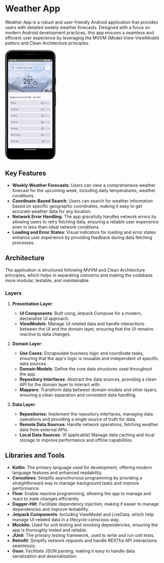 # Weather App

Weather App is a robust and user-friendly Android application that provides users with detailed
weekly weather forecasts. Designed with a focus on modern Android development practices, this app
ensures a seamless and efficient user experience by leveraging the MVVM (Model-View-ViewModel)
pattern and Clean Architecture principles.

<img width="33%" src="./screenshot%2F1.HomeScreen.png" alt="Home Screen">

## Key Features

- **Weekly Weather Forecasts**: Users can view a comprehensive weather forecast for the upcoming
  week, including daily temperatures, weather conditions.
- **Coordinate-Based Search**: Users can search for weather information based on specific geographic
  coordinates, making it easy to get accurate weather data for any location.
- **Network Error Handling**: The app gracefully handles network errors by allowing users to retry
  fetching data, ensuring a reliable user experience even in less-than-ideal network conditions.
- **Loading and Error States**: Visual indicators for loading and error states enhance user
  experience by providing feedback during data fetching processes.

## Architecture

The application is structured following MVVM and Clean Architecture principles, which helps in
separating concerns and making the codebase more modular, testable, and maintainable.

### Layers

1. **Presentation Layer**:
    - **UI Components**: Built using Jetpack Compose for a modern, declarative UI approach.
    - **ViewModels**: Manage UI-related data and handle interactions between the UI and the domain
      layer, ensuring that the UI remains reactive to data changes.

2. **Domain Layer**:
    - **Use Cases**: Encapsulate business logic and coordinate tasks, ensuring that the app's logic
      is reusable and independent of specific data sources.
    - **Domain Models**: Define the core data structures used throughout the app.
    - **Repository Interfaces**: Abstract the data sources, providing a clean API for the domain
      layer to interact with.
    - **Mappers**: Transform data between domain models and other layers, ensuring a clean
      separation and consistent data handling.

3. **Data Layer**:
    - **Repositories**: Implement the repository interfaces, managing data operations and providing
      a single source of truth for data.
    - **Remote Data Sources**: Handle network operations, fetching weather data from external APIs.
    - **Local Data Sources**: (If applicable) Manage data caching and local storage to improve
      performance and offline capabilities.

## Libraries and Tools

- **Kotlin**: The primary language used for development, offering modern language features and
  enhanced readability.
- **Coroutines**: Simplify asynchronous programming by providing a straightforward way to manage
  background tasks and improve performance.
- **Flow**: Enable reactive programming, allowing the app to manage and react to state changes
  efficiently.
- **Dagger-Hilt**: Facilitate dependency injection, making it easier to manage dependencies and
  improve testability.
- **Jetpack Components**: Including ViewModel and LiveData, which help manage UI-related data in a
  lifecycle-conscious way.
- **Mockito**: Used for unit testing and mocking dependencies, ensuring the app is thoroughly tested
  and reliable.
- **JUnit**: The primary testing framework, used to write and run unit tests.
- **Retrofit**: Simplify network requests and handle RESTful API interactions seamlessly.
- **Gson**: Facilitate JSON parsing, making it easy to handle data serialization and
  deserialization.